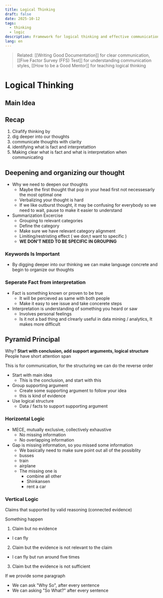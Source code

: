 ```yaml
---
title: Logical Thinking
draft: false
date: 2025-10-12
tags:
  - thinking
  - logic
description: Framework for logical thinking and effective communication
lang: en
---
```


> Related: [[Writing Good Documentation]] for clear communication, [[Five Factor Survey (FFS) Test]] for understanding communication styles, [[How to be a Good Mentor]] for teaching logical thinking

# Logical Thinking

## Main Idea

## Recap

1. Clrafify thinking by
1. dig deeper into our thoughts
2. communicate thoughts with clarity
1. identifying what is fact and interpretattion
2. Making clear what is fact and what is interpretation when communicating

## Deepening and organizing our thought

- Why we need to deepen our thoughts
  - Maybe the first thought that pop in your head first not necessesarly the most optimal one
  - Verbalizing your thought is hard
  - If we like outburst thought, it may be confusing for everybody so we need to wait, pause to make it easier to understand
- Summarization Excercise
  - Grouping  to relevant categories
  - Define the category
  - Make sure we have relevant category alignment
  - Limiting/restristing effect ( we don;t want to specific )
  - **WE DON'T NEED TO BE SPECIFIC IN GROUPING**

### Keywords Is Important

- By digging deeper into our thinking we can make language concrete and begin to organize our thoughts

### Seperate Fact from interpretation

- Fact is something known or proven to be true
  - It will be percieved as same with both people
  - Make it easy to see issue and take concerete steps
- Interpretation is understanding of something you heard or saw
  - Involves personal feelings
  - Is it not a bad thing and clrearly useful in data mining / analytics, It makes more difficult

## Pyramid Principal

Why? **Start with conclusion, add support arguments, logical structure**
People have short attention span

This is for communication, for the structuring we can do the reverse order

- Start with main idea
  - This is the conclusion, and start with this
- Group supporting argument
  - Create some supporting argument to follow your idea
  - this is kind of evidence
- Use logical structure
  - Data / facts to support supporting argument

### Horizontal Logic

- MECE, mutually exclusive, collectively exhaustive
  - No missing information
  - No overlapping information
- Gap is missing information, so you missed some information
  - We basically need to make sure point out all of the possiblity
  - busses
  - train
  - airplane
  - The missing one is
    - combine all other
    - Shinkansen
    - rent a car

### Vertical Logic

Claims that supported by valid reasoning (connected evidence)

Something happen

1. Claim but no evidence

- I can fly

2. Claim but the evidence is not relevant to the claim

- I can fly but run around five times

3. Claim but the evidence is not sufficient

If we provide some paragraph

- We can ask "Why So", after every sentence
- We can asking "So What?" after every sentence
